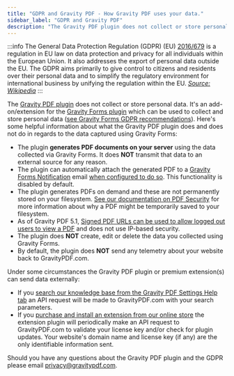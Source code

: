 ```yaml
---
title: "GDPR and Gravity PDF - How Gravity PDF uses your data."
sidebar_label: "GDPR and Gravity PDF"
description: "The Gravity PDF plugin does not collect or store personal data. It's an extension for Gravity Forms which can be used to collect and store personal data."
---
```


:::info
The General Data Protection Regulation (GDPR) (EU) [2016/679](https://eur-lex.europa.eu/legal-content/EN/TXT/?uri=celex%3A32016R0679) is a regulation in EU law on data protection and privacy for all individuals within the European Union. It also addresses the export of personal data outside the EU. The GDPR aims primarily to give control to citizens and residents over their personal data and to simplify the regulatory environment for international business by unifying the regulation within the EU. *[Source: Wikipedia](https://en.wikipedia.org/wiki/General_Data_Protection_Regulation)*
:::

The [Gravity PDF plugin](https://wordpress.org/plugins/gravity-forms-pdf-extended/) does not collect or store personal data. It's an add-on/extension for the [Gravity Forms plugin](https://www.gravityforms.com/) which can be used to collect and store personal data ([see Gravity Forms GDPR recommendations](https://docs.gravityforms.com/wordpress-gravity-forms-and-gdpr-compliance/)). Here's some helpful information about what the Gravity PDF plugin does and does not do in regards to the data captured using Gravity Forms:

-   The plugin **generates PDF documents on your server** using the data collected via Gravity Forms. It does **NOT** transmit that data to an external source for any reason.
-   The plugin can automatically attach the generated PDF to a [Gravity Forms Notification](https://docs.gravityforms.com/configuring-notifications-in-gravity-forms/) email [when configured to do so](user-setup-pdf.md#notifications). This functionality is disabled by default.
-   The plugin generates PDFs on demand and these are not permanently stored on your filesystem. [See our documentation on PDF Security](user-pdf-security.md) for more information about why a PDF might be temporarily saved to your filesystem.
-   As of Gravity PDF 5.1, [Signed PDF URLs can be used to allow logged out users to view a PDF](https://gravitypdf.com/news/gravity-pdf-5-1-has-landed/#signed-pdf-urls) and does not use IP-based security.
-   The plugin does **NOT** create, edit or delete the data you collected using Gravity Forms.
-   By default, the plugin does **NOT** send any telemetry about your website back to GravityPDF.com.

Under some circumstances the Gravity PDF plugin or premium extension(s) can send data externally:

-   If you [search our knowledge base from the Gravity PDF Settings Help tab](user-global-settings.md#help) an API request will be made to GravityPDF.com with your search parameters.
-   If you [purchase and install an extension from our online store](https://gravitypdf.com/extension-shop/) the extension plugin will periodically make an API request to GravityPDF.com to validate your license key and/or check for plugin updates. Your website's domain name and license key (if any) are the only identifiable information sent.

Should you have any questions about the Gravity PDF plugin and the GDPR please email privacy@gravitypdf.com.
